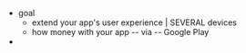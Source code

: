 * goal
  * extend your app's user experience | SEVERAL devices
  * how money with your app -- via -- Google Play
* 